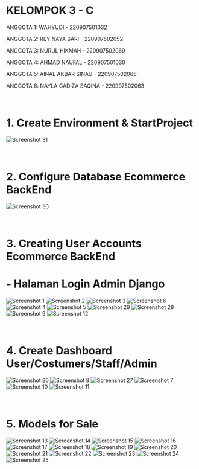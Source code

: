 # KELOMPOK 3 - C
ANGGOTA 1: WAHYUDI - 220907501032

ANGGOTA 2: REY NAYA SARI - 220907502052

ANGGOTA 3: NURUL HIKMAH - 220907502069

ANGGOTA 4: AHMAD NAUFAL - 220907501030

ANGGOTA 5: AINAL AKBAR SINAU - 220907502066

ANGGOTA 6: NAYLA GADIZA SAQINA - 220907502063
<br>
<br>
<br>
# 1. Create Environment & StartProject
![Screenshot 31](screenshot/Screenshot%20(31).png)
<br>
<br>
<br>
# 2. Configure Database Ecommerce BackEnd
![Screenshot 30](screenshot/Screenshot%20(30).png)
<br>
<br>
<br>
# 3. Creating User Accounts Ecommerce BackEnd
# - Halaman Login Admin Django
![Screenshot 1](screenshot/Screenshot%20(1).png)
![Screenshot 2](screenshot/Screenshot%20(2).png)
![Screenshot 3](screenshot/Screenshot%20(3).png)
![Screenshot 6](screenshot/Screenshot%20(6).png)
![Screenshot 4](screenshot/Screenshot%20(4).png)
![Screenshot 5](screenshot/Screenshot%20(5).png)
![Screenshot 29](screenshot/Screenshot%20(29).png)
![Screenshot 28](screenshot/Screenshot%20(28).png)
![Screenshot 9](screenshot/Screenshot%20(9).png)
![Screenshot 12](screenshot/Screenshot%20(12).png)
<br>
<br>
<br>
# 4. Create Dashboard User/Costumers/Staff/Admin
![Screenshot 26](screenshot/Screenshot%20(26).png)
![Screenshot 8](screenshot/Screenshot%20(8).png)
![Screenshot 27](screenshot/Screenshot%20(27).png)
![Screenshot 7](screenshot/Screenshot%20(7).png)
![Screenshot 10](screenshot/Screenshot%20(10).png)
![Screenshot 11](screenshot/Screenshot%20(11).png)
<br>
<br>
<br>
# 5. Models for Sale
![Screenshot 13](screenshot/Screenshot%20(13).png)
![Screenshot 14](screenshot/Screenshot%20(14).png)
![Screenshot 15](screenshot/Screenshot%20(15).png)
![Screenshot 16](screenshot/Screenshot%20(16).png)
![Screenshot 17](screenshot/Screenshot%20(17).png)
![Screenshot 18](screenshot/Screenshot%20(18).png)
![Screenshot 19](screenshot/Screenshot%20(19).png)
![Screenshot 20](screenshot/Screenshot%20(20).png)
![Screenshot 21](screenshot/Screenshot%20(21).png)
![Screenshot 22](screenshot/Screenshot%20(22).png)
![Screenshot 23](screenshot/Screenshot%20(23).png)
![Screenshot 24](screenshot/Screenshot%20(24).png)
![Screenshot 25](screenshot/Screenshot%20(25).png)